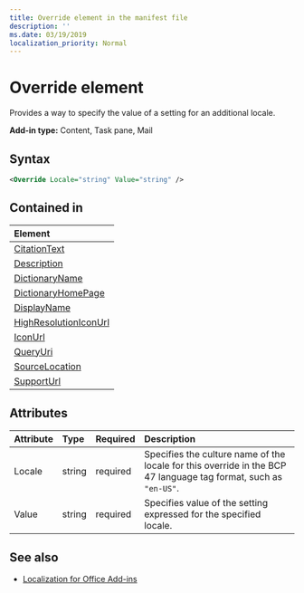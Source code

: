 ```yaml
---
title: Override element in the manifest file
description: ''
ms.date: 03/19/2019
localization_priority: Normal
---
```


# Override element

Provides a way to specify the value of a setting for an additional locale.

**Add-in type:** Content, Task pane, Mail

## Syntax

```XML
<Override Locale="string" Value="string" />
```

## Contained in

|**Element**|
|:-----|
|[CitationText](citationtext.md)|
|[Description](description.md)|
|[DictionaryName](dictionaryname.md)|
|[DictionaryHomePage](dictionaryhomepage.md)|
|[DisplayName](displayname.md)|
|[HighResolutionIconUrl](highresolutioniconurl.md)|
|[IconUrl](iconurl.md)|
|[QueryUri](queryuri.md)|
|[SourceLocation](sourcelocation.md)|
|[SupportUrl](supporturl.md)|

## Attributes

|**Attribute**|**Type**|**Required**|**Description**|
|:-----|:-----|:-----|:-----|
|Locale|string|required|Specifies the culture name of the locale for this override in the BCP 47 language tag format, such as  `"en-US"`.|
|Value|string|required|Specifies value of the setting expressed for the specified locale.|

## See also

- [Localization for Office Add-ins](../../develop/localization.md)
